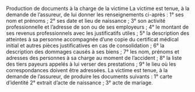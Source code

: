 Production de documents à la charge de la victime
La victime est tenue, à la demande de l’assureur, de lui donner les renseignements ci-après :
1° ses nom et prénoms ;
2° ses date et lieu de naissance ;
3° son activité professionnelle et l’adresse de son ou de ses employeurs ;
4° le montant de ses revenus professionnels avec les justificatifs utiles ;
5° la description des atteintes à sa personne accompagnée d’une copie du certificat médical initial et autres pièces justificatives en cas de consolidation ;
6° la description des dommages causés à ses biens ;
7° les nom, prénoms et adresses des personnes à sa charge au moment de l’accident ;
8° la liste des tiers payeurs appelés à lui verser des prestations ;
9° le lieu où les correspondances doivent être adressées.
La victime est tenue, à la demande de l’assureur, de produire les documents suivants :
1° carte d’identité
2° extrait d’acte de naissance ;
3° acte de mariage.